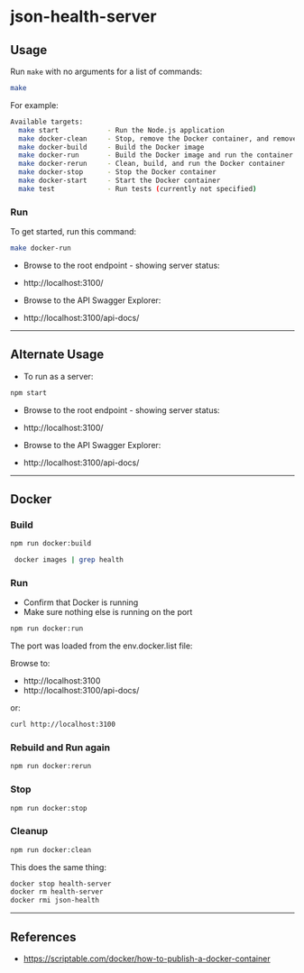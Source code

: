 json-health-server
==

## Usage

Run `make` with no arguments for a list of commands:

```sh
make
```

For example:

```sh
Available targets:
  make start            - Run the Node.js application
  make docker-clean     - Stop, remove the Docker container, and remove the Docker image
  make docker-build     - Build the Docker image
  make docker-run       - Build the Docker image and run the container
  make docker-rerun     - Clean, build, and run the Docker container
  make docker-stop      - Stop the Docker container
  make docker-start     - Start the Docker container
  make test             - Run tests (currently not specified)
```

### Run

To get started, run this command:

```sh
make docker-run
```

* Browse to the root endpoint - showing server status:

* http://localhost:3100/

* Browse to the API Swagger Explorer: 

* http://localhost:3100/api-docs/


* * *

## Alternate Usage

* To run as a server:

```js
npm start
```

* Browse to the root endpoint - showing server status:

* http://localhost:3100/

* Browse to the API Swagger Explorer: 

* http://localhost:3100/api-docs/


* * *

## Docker

### Build

```sh
npm run docker:build
```

```sh
 docker images | grep health
```

### Run 

* Confirm that Docker is running
* Make sure nothing else is running on the port

```sh
npm run docker:run
```

The port was loaded from the env.docker.list file:

Browse to:
* http://localhost:3100
* http://localhost:3100/api-docs/

or:

```sh
curl http://localhost:3100
```

### Rebuild and Run again

```sh
npm run docker:rerun
```

### Stop

```sh
npm run docker:stop
```

### Cleanup

```sh
npm run docker:clean
```

This does the same thing:

```sh
docker stop health-server
docker rm health-server
docker rmi json-health
```

* * *

## References

* https://scriptable.com/docker/how-to-publish-a-docker-container 
